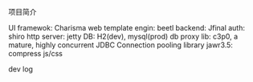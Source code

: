项目简介

UI framewok: Charisma
web template engin: beetl
backend: Jfinal
auth: shiro
http server: jetty
DB: H2(dev), mysql(prod)
db proxy lib: c3p0, a mature, highly concurrent JDBC Connection pooling library
jawr3.5: compress js/css

dev log


